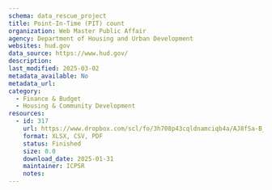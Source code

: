 ```yaml
---
schema: data_rescue_project 
title: Point-In-Time (PIT) count
organization: Web Master Public Affair
agency: Department of Housing and Urban Development
websites: hud.gov
data_source: https://www.hud.gov/
description: 
last_modified: 2025-03-02
metadata_available: No
metadata_url: 
category:
  - Finance & Budget 
  - Housing & Community Development 
resources:
  - id: 317
    url: https://www.dropbox.com/scl/fo/3h708p43cqldnamciqb4a/AJ8fSa-B_-tBJ06Ol_vfndU?rlkey=wi4r3xqwom14mqizgo7fzsv70&dl=0
    format: XLSX, CSV, PDF
    status: Finished
    size: 0.0
    download_date: 2025-01-31
    maintainer: ICPSR
    notes: 
---
```

